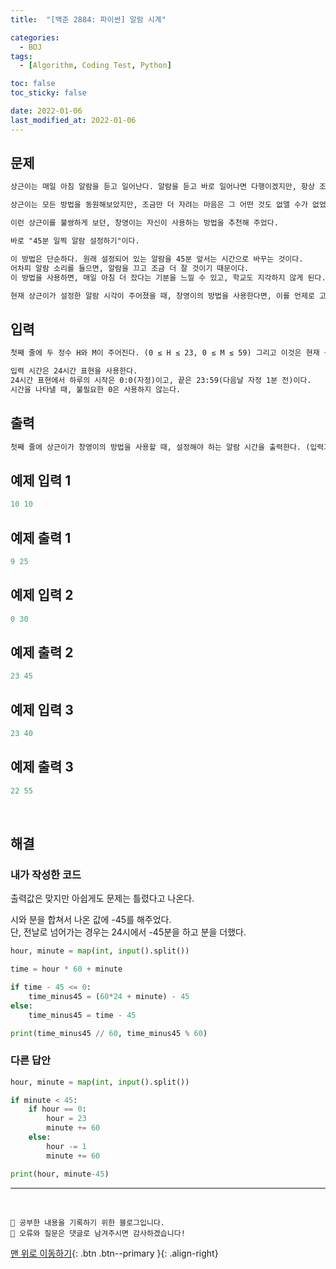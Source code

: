 ```yaml
---
title:  "[백준 2884: 파이썬] 알람 시계" 

categories:
  - BOJ
tags:
  - [Algorithm, Coding Test, Python]

toc: false
toc_sticky: false

date: 2022-01-06
last_modified_at: 2022-01-06
---
```


## 문제
```html
상근이는 매일 아침 알람을 듣고 일어난다. 알람을 듣고 바로 일어나면 다행이겠지만, 항상 조금만 더 자려는 마음 때문에 매일 학교를 지각하고 있다.

상근이는 모든 방법을 동원해보았지만, 조금만 더 자려는 마음은 그 어떤 것도 없앨 수가 없었다.

이런 상근이를 불쌍하게 보던, 창영이는 자신이 사용하는 방법을 추천해 주었다.

바로 "45분 일찍 알람 설정하기"이다.

이 방법은 단순하다. 원래 설정되어 있는 알람을 45분 앞서는 시간으로 바꾸는 것이다. 
어차피 알람 소리를 들으면, 알람을 끄고 조금 더 잘 것이기 때문이다. 
이 방법을 사용하면, 매일 아침 더 잤다는 기분을 느낄 수 있고, 학교도 지각하지 않게 된다.

현재 상근이가 설정한 알람 시각이 주어졌을 때, 창영이의 방법을 사용한다면, 이를 언제로 고쳐야 하는지 구하는 프로그램을 작성하시오.
```


## 입력  
```html
첫째 줄에 두 정수 H와 M이 주어진다. (0 ≤ H ≤ 23, 0 ≤ M ≤ 59) 그리고 이것은 현재 상근이가 설정한 놓은 알람 시간 H시 M분을 의미한다.

입력 시간은 24시간 표현을 사용한다. 
24시간 표현에서 하루의 시작은 0:0(자정)이고, 끝은 23:59(다음날 자정 1분 전)이다. 
시간을 나타낼 때, 불필요한 0은 사용하지 않는다.
```

## 출력 
```html 
첫째 줄에 상근이가 창영이의 방법을 사용할 때, 설정해야 하는 알람 시간을 출력한다. (입력과 같은 형태로 출력하면 된다.)
```

## 예제 입력 1
```python
10 10
```

## 예제 출력 1
```python
9 25
```

## 예제 입력 2
```python
0 30
```

## 예제 출력 2
```python
23 45
```

## 예제 입력 3
```python
23 40
```

## 예제 출력 3
```python
22 55
```

<br>

## 해결
### 내가 작성한 코드 
출력값은 맞지만 아쉽게도 문제는 틀렸다고 나온다.  

시와 분을 합쳐서 나온 값에 -45를 해주었다.  
단, 전날로 넘어가는 경우는 24시에서 -45분을 하고 분을 더했다.
```python
hour, minute = map(int, input().split())

time = hour * 60 + minute

if time - 45 <= 0:
    time_minus45 = (60*24 + minute) - 45
else:
    time_minus45 = time - 45

print(time_minus45 // 60, time_minus45 % 60)
```

### 다른 답안
```python
hour, minute = map(int, input().split())

if minute < 45:
    if hour == 0:
        hour = 23
        minute += 60
    else:
        hour -= 1
        minute += 60

print(hour, minute-45)
```


***
<br>

    💾 공부한 내용을 기록하기 위한 블로그입니다.
    📄 오류와 질문은 댓글로 남겨주시면 감사하겠습니다!

[맨 위로 이동하기](#){: .btn .btn--primary }{: .align-right}